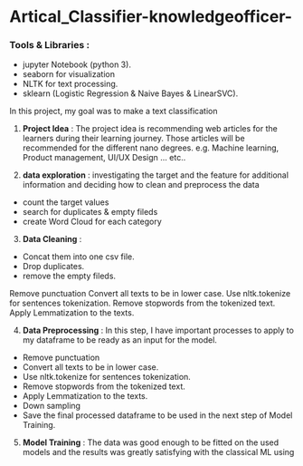 # Artical_Classifier-knowledgeofficer-


<h3 align="left">Tools & Libraries :</h3>

- jupyter Notebook (python 3).
- seaborn for visualization
- NLTK for text processing.
- sklearn (Logistic Regression & Naive Bayes & LinearSVC).

<p align="left"> In this project, my goal was to make a text classification </p>

1. **Project Idea** : The project idea is recommending web articles for the learners during their learning journey. Those articles will be recommended for the different nano degrees. e.g. Machine learning, Product management, UI/UX Design ... etc..

2. **data exploration** : investigating the target and the feature for additional information and deciding how to clean and preprocess the data
- count the target values
- search for duplicates & empty fileds
- create Word Cloud for each category 

3. **Data Cleaning** : 
- Concat them into one csv file.
- Drop duplicates.
- remove the empty fileds.

Remove punctuation
Convert all texts to be in lower case.
Use nltk.tokenize for sentences tokenization.
Remove stopwords from the tokenized text.
Apply Lemmatization to the texts.

4. **Data Preprocessing**  : In this step, I have important processes to apply to my dataframe to be ready as an input for the model.
- Remove punctuation
- Convert all texts to be in lower case.
- Use nltk.tokenize for sentences tokenization.
- Remove stopwords from the tokenized text.
- Apply Lemmatization to the texts.
- Down sampling
- Save the final processed dataframe to be used in the next step of Model Training.

5. **Model Training** : The data was good enough to be fitted on the used models and the results was greatly satisfying with the classical ML using 

